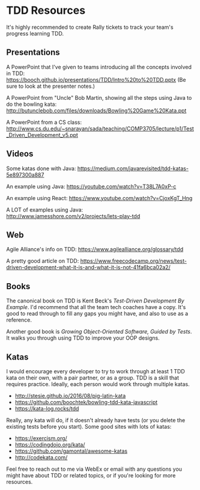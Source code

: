 TDD Resources
=============

It's highly recommended to create Rally tickets to track your team's progress learning TDD.

Presentations
-------------

A PowerPoint that I've given to teams introducing all the concepts involved in TDD: https://booch.github.io/presentations/TDD/Intro%20to%20TDD.pptx
(Be sure to look at the presenter notes.)

A PowerPoint from "Uncle" Bob Martin, showing all the steps using Java to do the bowling kata: http://butunclebob.com/files/downloads/Bowling%20Game%20Kata.ppt

A PowerPoint from a CS class: http://www.cs.du.edu/~snarayan/sada/teaching/COMP3705/lecture/p1/Test_Driven_Development_v5.ppt

Videos
------

Some katas done with Java: https://medium.com/javarevisited/tdd-katas-5e897300a887

An example using Java: https://youtube.com/watch?v=T38L7A0xP-c

An example using React: https://www.youtube.com/watch?v=CjoxKgT_Hng

A LOT of examples using Java: http://www.jamesshore.com/v2/projects/lets-play-tdd

Web
---

Agile Alliance's info on TDD: https://www.agilealliance.org/glossary/tdd

A pretty good article on TDD: https://www.freecodecamp.org/news/test-driven-development-what-it-is-and-what-it-is-not-41fa6bca02a2/

Books
-----

The canonical book on TDD is Kent Beck's _Test-Driven Development By Example_. I'd recommend that all the team tech coaches have a copy. It's good to read through to fill any gaps you might have, and also to use as a reference.

Another good book is _Growing Object-Oriented Software, Guided by Tests_. It walks you through using TDD to improve your OOP designs.

Katas
-----

I would encourage every developer to try to work through at least 1 TDD kata on their own, with a pair partner, or as a group. TDD is a skill that requires practice. Ideally, each person would work through multiple katas.

* http://stesie.github.io/2016/08/pig-latin-kata
* https://github.com/boochtek/bowling-tdd-kata-javascript
* https://kata-log.rocks/tdd

Really, any kata will do, if it doesn't already have tests (or you delete the existing tests before you start). Some good sites with lots of katas:

* https://exercism.org/
* https://codingdojo.org/kata/
* https://github.com/gamontal/awesome-katas
* http://codekata.com/


Feel free to reach out to me via WebEx or email with any questions you might have about TDD or related topics, or if you're looking for more resources.
